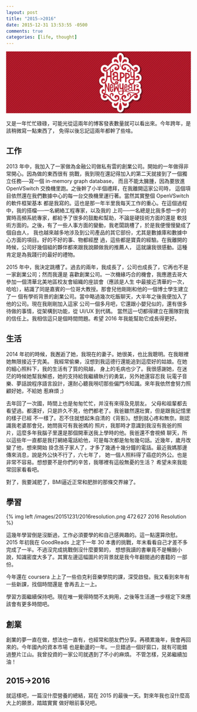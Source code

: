 ```yaml
---
layout: post
title: "2015->2016"
date: 2015-12-31 13:53:55 -0500
comments: true
categories: [life, thought]
---
```


![](/images/20151231/hpny.jpg)

又是一年忙忙碌碌，可能光從這兩年的博客發表數量就可以看出來。今年跨年，是該稍微寫一點東西了，
免得以後忘記這兩年都幹了些啥。

<!--more-->

## 工作

2013 年中，我加入了一家做為金融公司做私有雲的創業公司。開始的一年做得非常開心。因為做的東西很有
挑戰，我到現在還記得加入的第二天就接到了一個獨立任務──寫一個 in-memory graph database，
而且不能太臃腫，因為要放進 OpenVSwitch 交換機里跑。之後幹了小半個禮拜，在我離開這家公司時，
這個項目依然還在我們數據中心的每一台交換機里運行著。當然其實整個 OpenVSwitch 的軟件框架基本
都是我寫的。這也是那一年半里我每天工作的重心。在這個過程中，我的搭檔──一名網絡工程專家，以及我的
上司──一名總是比我多想一步的實時高頻系統專家，都給予了很多的鼓勵和幫助，不論是硬技術方面的還是
軟技術方面的。之後，有了一些人事方面的變動，我老闆跳槽了，於是我便慢慢變成了個自由人，
我也越來越多地涉及到公司產品的其它部份，尤其是數據庫和數據中心方面的項目。好的不好的事、物都經歷
過，這些都是寶貴的經驗。在我離開的時候，公司好幾個組的夥伴都來跟我說願做我的推薦人，
這就讓我很感動。這種肯定是為我踐行的最好的禮物。

2015 年中，我決定跳槽了。過去的兩年，我成長了，公司也成長了，它再也不是一家創業公司；然而我還是
喜歡創業公司。一次機緣巧合的機會，我應邀去哥大參加一個清華北美地區校友會組織的座談會（應該是人生
中最接近清華的一次，哈哈），結識了同是嘉賓的一位哥大教授。那會兒他剛剛和他的一個博士學生建立了一
個有學術背景的創業公司。當中略過幾次吃飯聊天，大半年之後我便加入了他的公司。現在我剛剛加入這家
公司一個多月吧，它還跟小嬰兒似的，還有很多待做的事情，從架構到功能，從 UI/UX 到代碼。
當然這一切都得建立在團隊對我的信任上。我相信這只是個時間問題。希望 2016 年我能幫助它成長得更好。

## 生活

2014 年初的時候，我邂逅了她，我現在的妻子。她很美，也比我聰明。在我眼裡她無限接近于完美。
我經常偷樂，沒想到我這德行還能追到這麼好的姑娘。在她的細心照料下，我的生活有了質的飛越，
身上的毛病也少了。我很感謝她，在迷茫的時候她幫我解惑，她的支持給我繼續執行的勇氣，另外她還容忍我
玩電子音樂、夢話說程序語言設計，還耐心聽我嘮叨那些偏門冷知識。來年我依然會努力照顧好她，不給她
惹麻煩 ;)

去年回了一次國，時間上也是匆匆忙忙，并沒有來得及見朋友。
父母和祖輩都去看望過。都還好，只是許久不見，他們都老了。我爸雖然還壯實，但是跟我記憶里的樣子已經
不一樣了。忍不住就想起朱自清的《背影》。想到就心疼和無奈。剛認識我老婆那會兒，她問我可有我爸媽的
照片，我那時才意識到我沒有我爸的照片，這麼多年我腦子里還是那個開車送我上學時的他。我爸還不會視頻
聊天，所以這些年一直都是我打網絡電話給他，可是每次都是匆匆幾句話。近幾年，歲月改變了他，想來開始
掛念孩子家人了，才多了幾通十幾分鐘的電話。最近我媽那邊傳來消息，說是外公快不行了，六七年了，
她一個人照料得了癌症的外公。也是非常不容易。想想要不是你們的辛苦，我哪裡有這般無憂的生活？
希望未來我能常回家看看吧。

對了，我要減肥了，BMI逼近正常和肥胖的那條交界線了。

## 學習

{% img left /images/20151231/2016resolution.png 472 627 2016 Resolution %}

這幾年學習倒是沒斷過，工作必須要學的和自己感興趣的。這一點還算欣慰。2015 年初我在 GoodReads
上定下一年 30 本書的挑戰，年末看看自己才差不多完成了一半。不過沒完成挑戰倒沒什麼要緊的，
想想我讀的書畢竟不是暢銷小說，知識密度大多了。其實左邊這幅圖片的背景就是我今年翻閱過的書籍的
一部份。

今年還在 coursera 上上了一些伯克利音樂學院的課，深受啟發。我又看到來年有一些新課，找個時間還是
會再去上一上。

學習方面繼續保持吧。現在唯一覺得時間不太夠用，之後等生活進一步穩定下來應該會有更多時間吧。

## 創業

創業的夢一直在做，想法也一直有，也經常和朋友們分享。再積累幾年，我會再回來的。今年國內的資本市場
也是動盪的一年。一旦錯過一個好窗口，就有可能錯過整片江山。我曾投資的一家公司就遇到了不小的麻煩。
不管怎樣，兄弟繼續加油！

## 2015->2016

就這樣吧，一篇沒什麼營養的總結，寫在 2015 的最後一天。對來年我也沒什麼高大上的願景，踏踏實實
做好眼前事兒吧。

